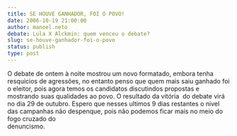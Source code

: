 ```yaml
---
title: SE HOUVE GANHADOR, FOI O POVO!
date: 2006-10-19 21:00:00
author: manoel.neto
debate: Lula X Alckmin: quem venceu o debate?
slug: se-houve-ganhador-foi-o-povo
status: publish 
type: post
---
```


O debate de ontem à noite mostrou um novo formatado, embora tenha resquicios de agressões, no entanto penso que quem mais saiu ganhado foi o eleitor, pois agora temos os candidatos discutindos propostas e mostrando suas qualidades ao povo. O resultado da vitória  do debate virá no dia 29 de outubro. Espero que nesses ultimos 9 dias restantes o nivel das campanhas não despenque, pois não podemos ficar mais no meio do fogo cruzado do denuncismo.                                                                                                                                                                             


                                                                                                                     


                                                                                                                    


                                                                                                                       


                                                                                                                 


                                                                                                           


                                                                                                              


                                                                                                              


                                                                                                               


                                                                                                                


